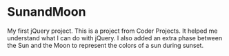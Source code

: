 # SunandMoon
My first jQuery project. This is a project from Coder Projects. It helped me understand what I can do with jQuery. I also added an extra phase between the Sun and the Moon to represent the colors of a sun during sunset.
